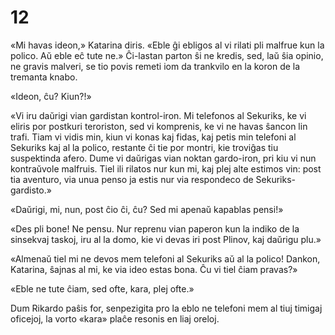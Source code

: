 # 12

«Mi havas ideon,» Katarina diris. «Eble ĝi ebligos al vi rilati pli malfrue kun la polico. Aŭ eble eĉ tute ne.» Ĉi-lastan parton ŝi ne kredis, sed, laŭ ŝia opinio, ne gravis malveri, se tio povis remeti iom da trankvilo en la koron de la tremanta knabo.

«Ideon, ĉu? Kiun?!»

«Vi iru daŭrigi vian gardistan kontrol-iron. Mi telefonos al Sekuriks, ke vi eliris por postkuri teroriston, sed vi komprenis, ke vi ne havas ŝancon lin trafi. Tiam vi vidis min, kiun vi konas kaj fidas, kaj petis min telefoni al Sekuriks kaj al la polico, restante ĉi tie por montri, kie troviĝas tiu suspektinda afero. Dume vi daŭrigas vian noktan gardo-iron, pri kiu vi nun kontraŭvole malfruis. Tiel ili rilatos nur kun mi, kaj plej alte estimos vin: post tia aventuro, via unua penso ja estis nur via respondeco de Sekuriks-gardisto.»

«Daŭrigi, mi, nun, post ĉio ĉi, ĉu? Sed mi apenaŭ kapablas pensi!»

«Des pli bone! Ne pensu. Nur reprenu vian paperon kun la indiko de la sinsekvaj taskoj, iru al la domo, kie vi devas iri post Plinov, kaj daŭrigu plu.»

«Almenaŭ tiel mi ne devos mem telefoni al Sekuriks aŭ al la polico! Dankon, Katarina, ŝajnas al mi, ke via ideo estas bona. Ĉu vi tiel ĉiam pravas?»

«Eble ne tute ĉiam, sed ofte, kara, plej ofte.»

Dum Rikardo paŝis for, senpezigita pro la eblo ne telefoni mem al tiuj timigaj oficejoj, la vorto «kara» plaĉe resonis en liaj oreloj.

